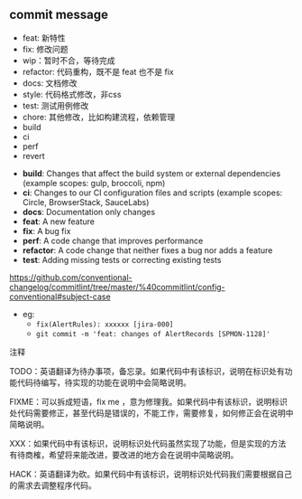 ## commit message

+ feat: 新特性
+ fix: 修改问题
+ wip：暂时不合，等待完成
+ refactor: 代码重构，既不是 feat 也不是 fix
+ docs: 文档修改
+ style: 代码格式修改，非css
+ test: 测试用例修改
+ chore: 其他修改，比如构建流程，依赖管理
+ build
+ ci
+ perf
+ revert



- **build**: Changes that affect the build system or external dependencies (example scopes: gulp, broccoli, npm)
- **ci**: Changes to our CI configuration files and scripts (example scopes: Circle, BrowserStack, SauceLabs)
- **docs**: Documentation only changes
- **feat**: A new feature
- **fix**: A bug fix
- **perf**: A code change that improves performance
- **refactor**: A code change that neither fixes a bug nor adds a feature
- **test**: Adding missing tests or correcting existing tests



https://github.com/conventional-changelog/commitlint/tree/master/%40commitlint/config-conventional#subject-case



+ eg:
  + `fix(AlertRules): xxxxxx [jira-000]` 
  + `git commit -m 'feat: changes of AlertRecords [SPMON-1128]'` 





注释

TODO：英语翻译为待办事项，备忘录。如果代码中有该标识，说明在标识处有功能代码待编写，待实现的功能在说明中会简略说明。

FIXME：可以拆成短语，fix me ，意为修理我。如果代码中有该标识，说明标识处代码需要修正，甚至代码是错误的，不能工作，需要修复，如何修正会在说明中简略说明。

XXX：如果代码中有该标识，说明标识处代码虽然实现了功能，但是实现的方法有待商榷，希望将来能改进，要改进的地方会在说明中简略说明。

HACK：英语翻译为砍。如果代码中有该标识，说明标识处代码我们需要根据自己的需求去调整程序代码。



